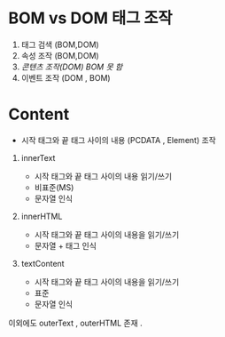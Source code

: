 # BOM vs DOM 태그 조작 
1. 태그 검색 (BOM,DOM)
2. 속성 조작 (BOM,DOM)
3. *콘텐츠 조작(DOM)  BOM 못 함* 
4. 이벤트 조작 (DOM , BOM)

# Content 
- 시작 태그와 끝 태그 사이의 내용 (PCDATA , Element) 조작 
1. innerText
	- 시작 태그와 끝 태그 사이의 내용 읽기/쓰기
	- 비표준(MS)
	- 문자열 인식

2. innerHTML
	- 시작 태그와 끝 태그 사이의 내용을 읽기/쓰기 
	- 문자열 + 태그 인식

3. textContent 
	- 시작 태그와 끝 태그 사이의 내용을 읽기/쓰기
	- 표준
	- 문자열 인식

이외에도 outerText , outerHTML 존재 .



